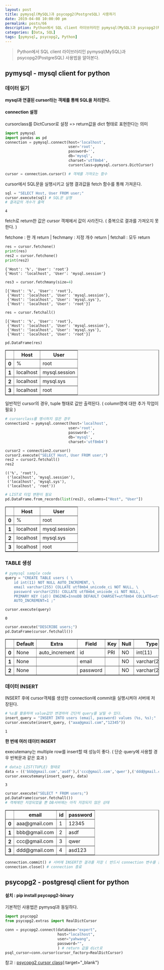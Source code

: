 ```yaml
---
layout: post
title: pymysql(MySQL)과 psycopg2(PostgreSQL) 사용하기
date: 2019-04-08 10:00:00 pm
permalink: posts/66
description: Python에서 SQL client 라이브러리인 pymysql(MySQL)과 psycopg2(PostgreSQL) 사용법을 알아본다.
categories: [Data, SQL]
tags: [pymysql, psycopg2, Python]
---
```


> Python에서 SQL client 라이브러리인 pymysql(MySQL)과 psycopg2(PostgreSQL) 사용법을 알아본다.

## pymysql - mysql client for python

### 데이터 읽기

**mysql과 연결된 cursor라는 객체를 통해 SQL을 처리한다.**

#### connection 설정

cursorclass를 DictCursor로 설정 => return값을 dict 형태로 표현한다는 의미


```python
import pymysql
import pandas as pd
connection = pymysql.connect(host='localhost',
                             user='root',
                             password='',
                             db='mysql',
                             charset='utf8mb4',
                             cursorclass=pymysql.cursors.DictCursor)

cursor = connection.cursor() # 객체를 가져오는 함수
```

cursor에서 SQL문을 실행시키고 실행 결과값을 fetch 함수를 통해 가져온다. 


```python
sql = "SELECT Host, User FROM user;"
cursor.execute(sql) # SQL문 실행
# 결과값의 개수가 출력
```

    4


fetch로 return한 값은 cursor 객체에서 값이 사라진다. ( 중복으로 결과를 가져오지 못한다. )

fetchone : 한 개 return  |  fechmany : 지정 개수 return  | fetchall : 모두 return


```python
res = cursor.fetchone()
print(res)
res2 = cursor.fetchone()
print(res2)
```

    {'Host': '%', 'User': 'root'}
    {'Host': 'localhost', 'User': 'mysql.session'}



```python
res3 = cursor.fetchmany(size=4)
```

    [{'Host': '%', 'User': 'root'},
     {'Host': 'localhost', 'User': 'mysql.session'},
     {'Host': 'localhost', 'User': 'mysql.sys'},
     {'Host': 'localhost', 'User': 'root'}]


```python
res = cursor.fetchall()
```

    [{'Host': '%', 'User': 'root'},
     {'Host': 'localhost', 'User': 'mysql.session'},
     {'Host': 'localhost', 'User': 'mysql.sys'},
     {'Host': 'localhost', 'User': 'root'}]


```python
pd.DataFrame(res)
```

<div>
<style scoped>
    .dataframe tbody tr th:only-of-type {
        vertical-align: middle;
    }

    .dataframe tbody tr th {
        vertical-align: top;
    }

    .dataframe thead th {
        text-align: center;
    }
</style>
<table border="1" class="dataframe">
  <thead>
    <tr style="text-align: center;">
      <th></th>
      <th>Host</th>
      <th>User</th>
    </tr>
  </thead>
  <tbody>
    <tr>
      <th>0</th>
      <td>%</td>
      <td>root</td>
    </tr>
    <tr>
      <th>1</th>
      <td>localhost</td>
      <td>mysql.session</td>
    </tr>
    <tr>
      <th>2</th>
      <td>localhost</td>
      <td>mysql.sys</td>
    </tr>
    <tr>
      <th>3</th>
      <td>localhost</td>
      <td>root</td>
    </tr>
  </tbody>
</table>
</div>



일반적인 cursor의 경우, tuple 형태로 값만 출력된다. ( column명에 대한 추가 작업이 필요 )


```python
# cursorclass를 명시하지 않은 경우
connection2 = pymysql.connect(host='localhost',
                             user='root',
                             password='',
                             db='mysql',
                             charset='utf8mb4')
```


```python
cursor2 = connection2.cursor()
cursor2.execute("SELECT Host, User FROM user;")
res2 = cursor2.fetchall()
res2
```

    (('%', 'root'),
     ('localhost', 'mysql.session'),
     ('localhost', 'mysql.sys'),
     ('localhost', 'root'))


```python
# LIST로 타입 변환이 필요
pd.DataFrame.from_records(list(res2), columns=["Host", "User"])
```


<div>
<style scoped>
    .dataframe tbody tr th:only-of-type {
        vertical-align: middle;
    }

    .dataframe tbody tr th {
        vertical-align: top;
    }

    .dataframe thead th {
        text-align: center;
    }
</style>
<table border="1" class="dataframe">
  <thead>
    <tr style="text-align: center;">
      <th></th>
      <th>Host</th>
      <th>User</th>
    </tr>
  </thead>
  <tbody>
    <tr>
      <th>0</th>
      <td>%</td>
      <td>root</td>
    </tr>
    <tr>
      <th>1</th>
      <td>localhost</td>
      <td>mysql.session</td>
    </tr>
    <tr>
      <th>2</th>
      <td>localhost</td>
      <td>mysql.sys</td>
    </tr>
    <tr>
      <th>3</th>
      <td>localhost</td>
      <td>root</td>
    </tr>
  </tbody>
</table>
</div>

### TABLE 생성

```python
# pymysql sample code
query = "CREATE TABLE users ( \
    id int(11) NOT NULL AUTO_INCREMENT, \
    email varchar(255) COLLATE utf8mb4_unicode_ci NOT NULL, \
    password varchar(255) COLLATE utf8mb4_unicode_ci NOT NULL, \
    PRIMARY KEY (id)) ENGINE=InnoDB DEFAULT CHARSET=utf8mb4 COLLATE=utf8mb4_unicode_ci \
    AUTO_INCREMENT=1 ;"

cursor.execute(query)
```

    0


```python
cursor.execute("DESCRIBE users;")
pd.DataFrame(cursor.fetchall())
```


<div>
<style scoped>
    .dataframe tbody tr th:only-of-type {
        vertical-align: middle;
    }

    .dataframe tbody tr th {
        vertical-align: top;
    }

    .dataframe thead th {
        text-align: center;
    }
</style>
<table border="1" class="dataframe">
  <thead>
    <tr style="text-align: center;">
      <th></th>
      <th>Default</th>
      <th>Extra</th>
      <th>Field</th>
      <th>Key</th>
      <th>Null</th>
      <th>Type</th>
    </tr>
  </thead>
  <tbody>
    <tr>
      <th>0</th>
      <td>None</td>
      <td>auto_increment</td>
      <td>id</td>
      <td>PRI</td>
      <td>NO</td>
      <td>int(11)</td>
    </tr>
    <tr>
      <th>1</th>
      <td>None</td>
      <td></td>
      <td>email</td>
      <td></td>
      <td>NO</td>
      <td>varchar(255)</td>
    </tr>
    <tr>
      <th>2</th>
      <td>None</td>
      <td></td>
      <td>password</td>
      <td></td>
      <td>NO</td>
      <td>varchar(255)</td>
    </tr>
  </tbody>
</table>
</div>


### 데이터 INSERT

INSERT 후에 cursor객체를 생성한 connection에 commit을 실행시켜야 서버에 저장된다.


```python
# %s를 활용하여 value값만 변경하여 간단히 query를 날릴 수 있다.
insert_query = "INSERT INTO users (email, password) values (%s, %s);"
cursor.execute(insert_query, ("aaa@gmail.com","12345"))
```


    1


**한 번에 여러 데이터 INSERT**

executemany는 multiple row를 insert할 때 성능이 좋다. ( 단순 query에 사용할 경우 반복문과 같은 효과 )


```python
# data는 LIST(TUPLE) 형태로
data = (('bbb@gmail.com','asdf'),('ccc@gmail.com','qwer'),('ddd@gmail.com','asd123'))
cursor.executemany(insert_query, data)
```

    3


```python
cursor.execute("SELECT * FROM users;")
pd.DataFrame(cursor.fetchall())
# 객체에만 저장되었을 뿐 DB서버에는 아직 저장되지 않은 상태
```

<div>
<style scoped>
    .dataframe tbody tr th:only-of-type {
        vertical-align: middle;
    }

    .dataframe tbody tr th {
        vertical-align: top;
    }

    .dataframe thead th {
        text-align: center;
    }
</style>
<table border="1" class="dataframe">
  <thead>
    <tr style="text-align: center;">
      <th></th>
      <th>email</th>
      <th>id</th>
      <th>password</th>
    </tr>
  </thead>
  <tbody>
    <tr>
      <th>0</th>
      <td>aaa@gmail.com</td>
      <td>1</td>
      <td>12345</td>
    </tr>
    <tr>
      <th>1</th>
      <td>bbb@gmail.com</td>
      <td>2</td>
      <td>asdf</td>
    </tr>
    <tr>
      <th>2</th>
      <td>ccc@gmail.com</td>
      <td>3</td>
      <td>qwer</td>
    </tr>
    <tr>
      <th>3</th>
      <td>ddd@gmail.com</td>
      <td>4</td>
      <td>asd123</td>
    </tr>
  </tbody>
</table>
</div>




```python
connection.commit() # 서버에 INSERT한 결과를 저장 ( 반드시 connection 변수를 활용 )
connection.close() # connection 종료
```

## psycopg2 - postgresql client for python

#### 설치 : pip install psycopg2-binary

기본적인 사용법은 pymysql과 동일하다.

```python
import psycopg2
from psycopg2.extras import RealDictCursor

conn = psycopg2.connect(database="expert", 
                        host="localhost", 
                        user="yahwang", 
                        password="", 
                        ) # return 값을 dict로
psql_cursor=conn.cursor(cursor_factory=RealDictCursor)
```

참고 : [psycopg2 cursor class](http://initd.org/psycopg/docs/extras.html#connection-and-cursor-subclasses){:target="_blank"}